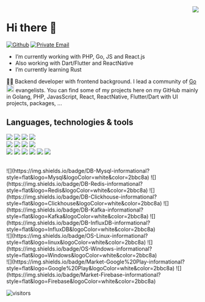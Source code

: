 <img align='right' src="https://github-readme-stats.vercel.app/api?username=zikwall&show_icons=true&line_height=27">

# Hi there 👋

[![Github](https://img.shields.io/badge/GitHub-%2312100E.svg?&style=for-the-badge&logo=Github&logoColor=white)](https://github.com/zikwall)
[![Private Email](https://img.shields.io/badge/andrey.kapitonov.96@gmail.com-D14836.svg?&style=for-the-badge&logo=mail.ru&logoColor=white)](mailto:andrey.kapitonov.96@gmail.com)

- I’m currently working with PHP, Go, JS and React.js
- Also working with Dart/Flutter and ReactNative
- I’m currently learning Rust

👨‍💻 Backend developer with frontend background. I lead a community of [Go](https://github.com/goavengers) <code><img height="20" src="https://avatars3.githubusercontent.com/u/64774752?s=200&v=4"></code>  evangelists. You can find some of my projects here on my GitHub mainly in Golang, PHP, JavasScript, React, ReactNative, Flutter/Dart with UI projects, packages, ...

## Languages, technologies & tools
![](https://img.shields.io/badge/Lang-Go-informational?style=flat&logo=Go&logoColor=white&color=2bbc8a)
![](https://img.shields.io/badge/Lang-JavaScript-informational?style=flat&logo=JavaScript&logoColor=white&color=2bbc8a)
![](https://img.shields.io/badge/Lang-PHP-informational?style=flat&logo=php&logoColor=white&color=2bbc8a)
![](https://img.shields.io/badge/Lang-Dart-informational?style=flat&logo=Dart&logoColor=white&color=2bbc8a)
<br>
![](https://img.shields.io/badge/Framework-React-informational?style=flat&logo=React&logoColor=white&color=2bbc8a)
![](https://img.shields.io/badge/Framework-Flutter-informational?style=flat&logo=Flutter&logoColor=white&color=2bbc8a)
![](https://img.shields.io/badge/Framework-ReactNative-informational?style=flat&logo=React&logoColor=white&color=2bbc8a)
![](https://img.shields.io/badge/Framework-Yii2-informational?style=flat&logo=PHP&logoColor=white&color=2bbc8a)
<br>
![](https://img.shields.io/badge/DevOps-Docker-informational?style=flat&logo=docker&logoColor=white&color=2bbc8a)
![](https://img.shields.io/badge/DevOps-Bash-informational?style=flat&logo=gnubash&logoColor=white&color=2bbc8a)
![](https://img.shields.io/badge/DevOps-Git-informational?style=flat&logo=git&logoColor=white&color=2bbc8a)
![](https://img.shields.io/badge/DevOps-GitHub%20Actions-informational?style=flat&logo=github-actions&logoColor=white&color=2bbc8a)
![](https://img.shields.io/badge/DevOps-Drone-informational?style=flat&logo=Drone&logoColor=white&color=2bbc8a)
![](https://img.shields.io/badge/DevOps-Prometheus-informational?style=flat&logo=Prometheus&logoColor=white&color=2bbc8a)

<br>
![](https://img.shields.io/badge/DB-Mysql-informational?style=flat&logo=Mysql&logoColor=white&color=2bbc8a)
![](https://img.shields.io/badge/DB-Redis-informational?style=flat&logo=Redis&logoColor=white&color=2bbc8a)
![](https://img.shields.io/badge/DB-Clickhouse-informational?style=flat&logo=Clickhouse&logoColor=white&color=2bbc8a)
![](https://img.shields.io/badge/DB-Kafka-informational?style=flat&logo=Kafka&logoColor=white&color=2bbc8a)
![](https://img.shields.io/badge/DB-InfluxDB-informational?style=flat&logo=InfluxDB&logoColor=white&color=2bbc8a)
<br>
![](https://img.shields.io/badge/OS-Linux-informational?style=flat&logo=linux&logoColor=white&color=2bbc8a)
![](https://img.shields.io/badge/OS-Windows-informational?style=flat&logo=Windows&logoColor=white&color=2bbc8a)
<br>
![](https://img.shields.io/badge/Market-Google%20Play-informational?style=flat&logo=Google%20Play&logoColor=white&color=2bbc8a)
![](https://img.shields.io/badge/Market-Firebase-informational?style=flat&logo=Firebase&logoColor=white&color=2bbc8a)

![visitors](https://visitor-badge.glitch.me/badge?page_id=zikwall)

